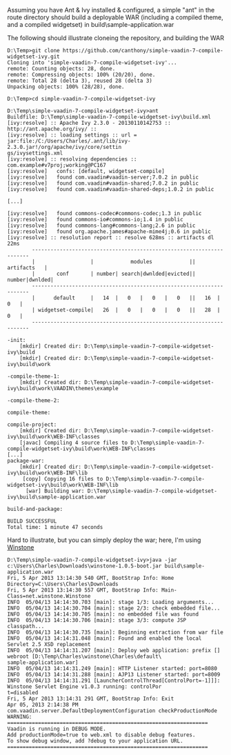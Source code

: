 Assuming you have Ant & Ivy installed & configured, a simple "ant" in the route directory
should build a deployable WAR (including a compiled theme, and a compiled widgetset) in build\sample-application.war

The following should illustrate cloneing the repository, and building the WAR

	D:\Temp>git clone https://github.com/canthony/simple-vaadin-7-compile-widgetset-ivy.git
	Cloning into 'simple-vaadin-7-compile-widgetset-ivy'...
	remote: Counting objects: 28, done.
	remote: Compressing objects: 100% (20/20), done.
	remote: Total 28 (delta 3), reused 28 (delta 3)
	Unpacking objects: 100% (28/28), done.

	D:\Temp>cd simple-vaadin-7-compile-widgetset-ivy

	D:\Temp\simple-vaadin-7-compile-widgetset-ivy>ant
	Buildfile: D:\Temp\simple-vaadin-7-compile-widgetset-ivy\build.xml
	[ivy:resolve] :: Apache Ivy 2.3.0 - 20130110142753 :: http://ant.apache.org/ivy/ ::
	[ivy:resolve] :: loading settings :: url = jar:file:/C:/Users/Charles/.ant/lib/ivy-2.3.0.jar!/org/apache/ivy/core/settin
	gs/ivysettings.xml
	[ivy:resolve] :: resolving dependencies :: com.example#v7proj;working@PC167
	[ivy:resolve]   confs: [default, widgetset-compile]
	[ivy:resolve]   found com.vaadin#vaadin-server;7.0.2 in public
	[ivy:resolve]   found com.vaadin#vaadin-shared;7.0.2 in public
	[ivy:resolve]   found com.vaadin#vaadin-shared-deps;1.0.2 in public

	[...]

	[ivy:resolve]   found commons-codec#commons-codec;1.3 in public
	[ivy:resolve]   found commons-io#commons-io;1.4 in public
	[ivy:resolve]   found commons-lang#commons-lang;2.6 in public
	[ivy:resolve]   found org.apache.james#apache-mime4j;0.6 in public
	[ivy:resolve] :: resolution report :: resolve 628ms :: artifacts dl 22ms
	        ---------------------------------------------------------------------
	        |                  |            modules            ||   artifacts   |
	        |       conf       | number| search|dwnlded|evicted|| number|dwnlded|
	        ---------------------------------------------------------------------
	        |      default     |   14  |   0   |   0   |   0   ||   16  |   0   |
	        | widgetset-compile|   26  |   0   |   0   |   0   ||   28  |   0   |
	        ---------------------------------------------------------------------

	-init:
	    [mkdir] Created dir: D:\Temp\simple-vaadin-7-compile-widgetset-ivy\build
	    [mkdir] Created dir: D:\Temp\simple-vaadin-7-compile-widgetset-ivy\build\work

	-compile-theme-1:
	    [mkdir] Created dir: D:\Temp\simple-vaadin-7-compile-widgetset-ivy\build\work\VAADIN\themes\example

	-compile-theme-2:

	compile-theme:

	compile-project:
	    [mkdir] Created dir: D:\Temp\simple-vaadin-7-compile-widgetset-ivy\build\work\WEB-INF\classes
	    [javac] Compiling 4 source files to D:\Temp\simple-vaadin-7-compile-widgetset-ivy\build\work\WEB-INF\classes
	[...]
	package-war:
	    [mkdir] Created dir: D:\Temp\simple-vaadin-7-compile-widgetset-ivy\build\work\WEB-INF\lib
	     [copy] Copying 16 files to D:\Temp\simple-vaadin-7-compile-widgetset-ivy\build\work\WEB-INF\lib
	      [war] Building war: D:\Temp\simple-vaadin-7-compile-widgetset-ivy\build\sample-application.war

	build-and-package:

	BUILD SUCCESSFUL
	Total time: 1 minute 47 seconds

Hard to illustrate, but you can simply deploy the war; here, I'm using [Winstone](https://code.google.com/p/winstone/)

    D:\Temp\simple-vaadin-7-compile-widgetset-ivy>java -jar c:\Users\Charles\Downloads\winstone-1.0.5-boot.jar build\sample-application.war
    Fri, 5 Apr 2013 13:14:30 540 GMT, BootStrap Info: Home Directory=C:\Users\Charles\Downloads
    Fri, 5 Apr 2013 13:14:30 557 GMT, BootStrap Info: Main-Class=net.winstone.Winstone
    INFO  05/04/13 14:14:30.703 [main]: stage 1/3: Loading arguments...
    INFO  05/04/13 14:14:30.704 [main]: stage 2/3: check embedded file...
    INFO  05/04/13 14:14:30.705 [main]: no embedded file was found
    INFO  05/04/13 14:14:30.706 [main]: stage 3/3: compute JSP classpath...
    INFO  05/04/13 14:14:30.735 [main]: Beginning extraction from war file
    INFO  05/04/13 14:14:31.048 [main]: Found and enabled the local Servlet 2.5 XSD replacement
    INFO  05/04/13 14:14:31.207 [main]: Deploy web application: prefix [] webroot [D:\Temp\Charles\winstone\Charles\default\
    sample-application.war]
    INFO  05/04/13 14:14:31.249 [main]: HTTP Listener started: port=8080
    INFO  05/04/13 14:14:31.288 [main]: AJP13 Listener started: port=8009
    INFO  05/04/13 14:14:31.291 [LauncherControlThread[ControlPort=-1]]]: Winstone Servlet Engine v1.0.3 running: controlPor
    t=disabled
    Fri, 5 Apr 2013 13:14:31 291 GMT, BootStrap Info: Exit
    Apr 05, 2013 2:14:38 PM com.vaadin.server.DefaultDeploymentConfiguration checkProductionMode
    WARNING:
    =================================================================
    Vaadin is running in DEBUG MODE.
    Add productionMode=true to web.xml to disable debug features.
    To show debug window, add ?debug to your application URL.
    =================================================================